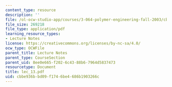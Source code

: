 ```yaml
---
content_type: resource
description: ''
file: /ol-ocw-studio-app/courses/3-064-polymer-engineering-fall-2003/cbbe936bbd09f1746be4686b1903266c_lec_13.pdf
file_size: 269218
file_type: application/pdf
learning_resource_types:
- Lecture Notes
license: https://creativecommons.org/licenses/by-nc-sa/4.0/
ocw_type: OCWFile
parent_title: Lecture Notes
parent_type: CourseSection
parent_uid: 8ee0e665-f202-6c43-88b6-7964d5837473
resourcetype: Document
title: lec_13.pdf
uid: cbbe936b-bd09-f174-6be4-686b1903266c
---
```


